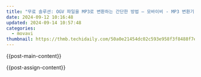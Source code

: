 ```yaml
---
title: "무료 솔루션: OGV 파일을 MP3로 변환하는 간단한 방법 – 모바이비 - MP3 변환기"
date: 2024-09-12 10:16:48
updated: 2024-09-14 10:57:48
categories:
  - movavi
thumbnail: https://thmb.techidaily.com/50a0e21454dc02c593e958f3f8488f7e3d42941b95d888cc2e5f79586c9b13d4.jpg
---
```


{{post-main-content}}

<ins class="adsbygoogle"
     style="display:block"
     data-ad-format="autorelaxed"
     data-ad-client="ca-pub-7571918770474297"
     data-ad-slot="1223367746"></ins>

{{post-assign-content}}

<ins class="adsbygoogle"
     style="display:block"
     data-ad-client="ca-pub-7571918770474297"
     data-ad-slot="8358498916"
     data-ad-format="auto"
     data-full-width-responsive="true"></ins>
